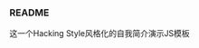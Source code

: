 ### README 

这一个Hacking Style风格化的自我简介演示JS模板

<!-- ### 实现参考

* [zzh1918-JS实现动态打字效果](https://blog.csdn.net/qq_37860930/article/details/80859473)
* [OmegaXYZ-JavaScript模拟终端输入](https://www.omegaxyz.com/2018/07/01/javascript-terminal/)
* [Font Awesome](https://www.thinkcmf.com/font/search/index.html) -->
